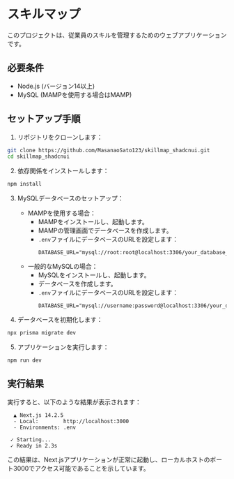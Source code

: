 # スキルマップ

このプロジェクトは、従業員のスキルを管理するためのウェブアプリケーションです。

## 必要条件

- Node.js (バージョン14以上)
- MySQL (MAMPを使用する場合はMAMP)

## セットアップ手順

1. リポジトリをクローンします：

```bash
git clone https://github.com/MasanaoSato123/skillmap_shadcnui.git
cd skillmap_shadcnui
```

2. 依存関係をインストールします：

```bash
npm install
```

3. MySQLデータベースのセットアップ：

   - MAMPを使用する場合：
     - MAMPをインストールし、起動します。
     - MAMPの管理画面でデータベースを作成します。
     - `.env`ファイルにデータベースのURLを設定します：
       ```
       DATABASE_URL="mysql://root:root@localhost:3306/your_database_name"
       ```
   - 一般的なMySQLの場合：
     - MySQLをインストールし、起動します。
     - データベースを作成します。
     - `.env`ファイルにデータベースのURLを設定します：
       ```
       DATABASE_URL="mysql://username:password@localhost:3306/your_database_name"
       ```

4. データベースを初期化します：

```bash
npx prisma migrate dev
```

5. アプリケーションを実行します：

```bash
npm run dev
```

## 実行結果

実行すると、以下のような結果が表示されます：

```
  ▲ Next.js 14.2.5
  - Local:        http://localhost:3000
  - Environments: .env

 ✓ Starting...
 ✓ Ready in 2.3s
```

この結果は、Next.jsアプリケーションが正常に起動し、ローカルホストのポート3000でアクセス可能であることを示しています。